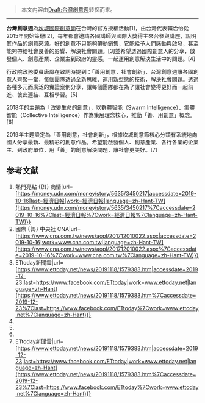 > 本文内容由[Draft:台灣創意週](https://zh.wikipedia.org/wiki/Draft:台灣創意週)转换而来。


-----

**台灣創意週**為[坎城國際創意節](../Page/坎城國際創意節.md "wikilink")在台灣的官方授權活動\[1\]，由台灣代表賴治怡從2015年開始策辦\[2\]，每年都會邀請各國講師與國際大獎得主來台參與講座，說明其作品的創意來源。好的創意不只能夠帶動銷售，它能給予人們感動與啟發，甚至能夠帶給社會良善的影響、解決社會問題。\[3\]並希望透過國際創意人的分享，啟發個人、創意產業、企業主到政府的靈感，一起運用創意解決生活中的問題。\[4\]

行政院政務委員唐鳳在致詞時提到：「善用創意，社會創新」，台灣創意週讓各國創意人齊聚一堂，每個團隊透過全新思維、運用新型態的技術，解決社會問題。透過各種多元而廣泛的實證案例分享，讓每個團隊都在為了讓社會變得更好而一起前進、彼此連結、互相學習。\[5\]

2018年的主題為「改變生命的創意」，以群體智能（Swarm Intelligence）、集體智能（Collective Intelligence）作為策展理念核心，推動「善．用創意」概念。\[6\]

2019年主題設定為「善用創意，社會創新」，根據坎城創意節核心分類有系統地向國人分享最新、最精彩的創意作品。希望能啟發個人、創意產業、各行各業的企業主、到政府單位，用「善」的創意解決問題，讓社會更美好。\[7\]

## 参考文献

1.   熱門亮點 {{\!}} 商情|url=[https://money.udn.com/money/story/5635/3450217|accessdate=2019-10-16|last=經濟日報|work=經濟日報|language=zh-Hant-TW](https://money.udn.com/money/story/5635/3450217%7Caccessdate=2019-10-16%7Clast=經濟日報%7Cwork=經濟日報%7Clanguage=zh-Hant-TW)}}
2.   國際 {{\!}} 中央社 CNA|url=[https://www.cna.com.tw/news/aopl/201712010022.aspx|accessdate=2019-10-16|work=www.cna.com.tw|language=zh-Hant-TW](https://www.cna.com.tw/news/aopl/201712010022.aspx%7Caccessdate=2019-10-16%7Cwork=www.cna.com.tw%7Clanguage=zh-Hant-TW)}}
3.   ETtoday新聞雲|url=[https://www.ettoday.net/news/20191118/1579383.htm|accessdate=2019-12-23|last=https://www.facebook.com/ETtoday|work=www.ettoday.net|language=zh-Hant](https://www.ettoday.net/news/20191118/1579383.htm%7Caccessdate=2019-12-23%7Clast=https://www.facebook.com/ETtoday%7Cwork=www.ettoday.net%7Clanguage=zh-Hant)}}
4.
5.
6.
7.   ETtoday新聞雲|url=[https://www.ettoday.net/news/20191118/1579383.htm|accessdate=2019-12-23|last=https://www.facebook.com/ETtoday|work=www.ettoday.net|language=zh-Hant](https://www.ettoday.net/news/20191118/1579383.htm%7Caccessdate=2019-12-23%7Clast=https://www.facebook.com/ETtoday%7Cwork=www.ettoday.net%7Clanguage=zh-Hant)}}